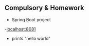 Compulsory & Homework
-
- Spring Boot project

-[localhost:8081](../../localhost:8081)
  - prints "hello world"
    
